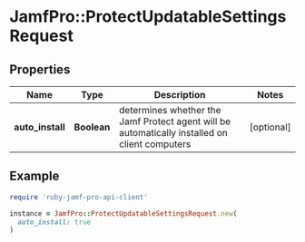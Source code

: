 # JamfPro::ProtectUpdatableSettingsRequest

## Properties

| Name | Type | Description | Notes |
| ---- | ---- | ----------- | ----- |
| **auto_install** | **Boolean** | determines whether the Jamf Protect agent will be automatically installed on client computers | [optional] |

## Example

```ruby
require 'ruby-jamf-pro-api-client'

instance = JamfPro::ProtectUpdatableSettingsRequest.new(
  auto_install: true
)
```

